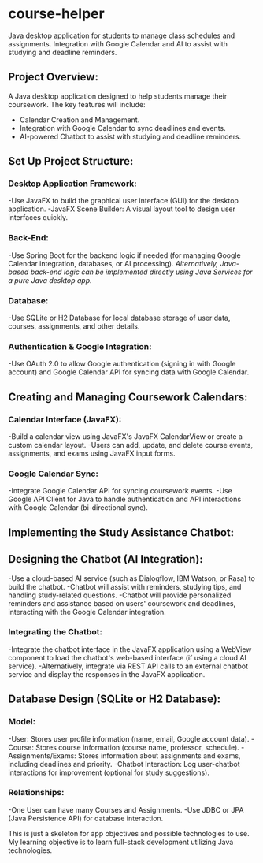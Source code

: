 # course-helper
Java desktop application for students to manage class schedules and assignments. Integration with Google Calendar and AI to assist with studying and deadline reminders.


## Project Overview:
A Java desktop application designed to help students manage their coursework. The key features will include:

- Calendar Creation and Management.
- Integration with Google Calendar to sync deadlines and events.
- AI-powered Chatbot to assist with studying and deadline reminders.

## Set Up Project Structure:

### Desktop Application Framework:
-Use JavaFX to build the graphical user interface (GUI) for the desktop application.
-JavaFX Scene Builder: A visual layout tool to design user interfaces quickly.

### Back-End:
-Use Spring Boot for the backend logic if needed (for managing Google Calendar integration, databases, or AI processing). *Alternatively, Java-based back-end logic can be implemented directly using Java Services for a pure Java desktop app.*


### Database:
-Use SQLite or H2 Database for local database storage of user data, courses, assignments, and other details.

### Authentication & Google Integration:
-Use OAuth 2.0 to allow Google authentication (signing in with Google account) and Google Calendar API for syncing data with Google Calendar.


## Creating and Managing Coursework Calendars:

### Calendar Interface (JavaFX):
-Build a calendar view using JavaFX's JavaFX CalendarView or create a custom calendar layout.
-Users can add, update, and delete course events, assignments, and exams using JavaFX input forms.

### Google Calendar Sync:
-Integrate Google Calendar API for syncing coursework events.
-Use Google API Client for Java to handle authentication and API interactions with Google Calendar (bi-directional sync).



## Implementing the Study Assistance Chatbot:

## Designing the Chatbot (AI Integration):
-Use a cloud-based AI service (such as Dialogflow, IBM Watson, or Rasa) to build the chatbot.
-Chatbot will assist with reminders, studying tips, and handling study-related questions.
-Chatbot will provide personalized reminders and assistance based on users' coursework and deadlines, interacting with the Google Calendar integration.

### Integrating the Chatbot:
-Integrate the chatbot interface in the JavaFX application using a WebView component to load the chatbot's web-based interface (if using a cloud AI service).
-Alternatively, integrate via REST API calls to an external chatbot service and display the responses in the JavaFX application.


## Database Design (SQLite or H2 Database):

### Model:
-User: Stores user profile information (name, email, Google account data).
-Course: Stores course information (course name, professor, schedule).
-Assignments/Exams: Stores information about assignments and exams, including deadlines and priority.
-Chatbot Interaction: Log user-chatbot interactions for improvement (optional for study suggestions).

### Relationships:
-One User can have many Courses and Assignments.
-Use JDBC or JPA (Java Persistence API) for database interaction.



This is just a skeleton for app objectives and possible technologies to use. My learning objective is to learn full-stack development utilizing Java technologies. 
